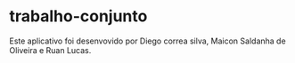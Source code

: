 # trabalho-conjunto

Este aplicativo foi desenvovido por Diego correa silva, Maicon Saldanha de Oliveira e Ruan Lucas.

